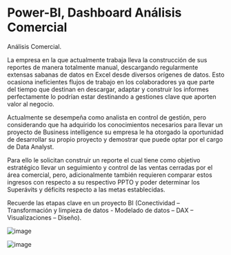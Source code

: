 # Power-BI, Dashboard Análisis Comercial
Análisis Comercial.

La empresa en la que actualmente trabaja lleva la construcción de sus reportes de manera totalmente manual, descargando regularmente extensas sabanas de datos en Excel desde diversos orígenes de datos. Esto ocasiona ineficientes flujos de trabajo en los colaboradores ya que parte del tiempo que destinan en descargar, adaptar y construir los informes perfectamente lo podrían estar destinando a gestiones clave que aporten valor al negocio.

Actualmente se desempeña como analista en control de gestión, pero considerando que 
ha adquirido los conocimientos necesarios para llevar un proyecto de Business intelligence
su empresa le ha otorgado la oportunidad de desarrollar su propio proyecto y demostrar 
que puede optar por el cargo de Data Analyst.

Para ello le solicitan construir un reporte el cual tiene como objetivo estratégico llevar 
un seguimiento y control de las ventas cerradas por el área comercial, pero, 
adicionalmente también requieren comparar estos ingresos con respecto a su respectivo 
PPTO y poder determinar los Superávits y déficits respecto a las metas establecidas.

Recuerde las etapas clave en un proyecto BI (Conectividad – Transformación y limpieza de 
datos - Modelado de datos – DAX – Visualizaciones – Diseño).

![image](https://user-images.githubusercontent.com/116418371/215371747-305e15b6-a8b5-4568-87f6-17010b28bb26.png)

![image](https://user-images.githubusercontent.com/116418371/215371914-782e22ed-c2b5-452a-a98e-919a482fe8f2.png)


